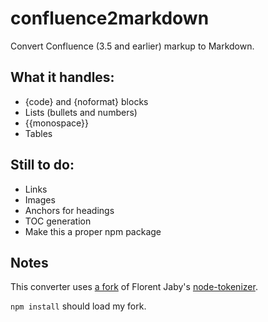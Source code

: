 # confluence2markdown

Convert Confluence (3.5 and earlier) markup to Markdown.


## What it handles:

*   {code} and {noformat} blocks
*   Lists (bullets and numbers)
*   {{monospace}}
*   Tables


## Still to do:

* Links
* Images
* Anchors for headings
* TOC generation
* Make this a proper npm package

## Notes

This converter uses [a fork](https://github.com/pborenstein/node-tokenizer)
of Florent Jaby's [node-tokenizer](https://github.com/Floby/node-tokenizer).

`npm install` should load my fork.
